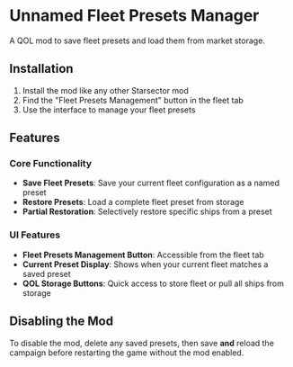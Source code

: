 # Unnamed Fleet Presets Manager

A QOL mod to save fleet presets and load them from market storage.

## Installation

1. Install the mod like any other Starsector mod
2. Find the "Fleet Presets Management" button in the fleet tab
3. Use the interface to manage your fleet presets

## Features

### Core Functionality
- **Save Fleet Presets**: Save your current fleet configuration as a named preset
- **Restore Presets**: Load a complete fleet preset from storage
- **Partial Restoration**: Selectively restore specific ships from a preset

### UI Features
- **Fleet Presets Management Button**: Accessible from the fleet tab
- **Current Preset Display**: Shows when your current fleet matches a saved preset
- **QOL Storage Buttons**: Quick access to store fleet or pull all ships from storage

## Disabling the Mod

To disable the mod, delete any saved presets, then save **and** reload the campaign before restarting the game without the mod enabled.